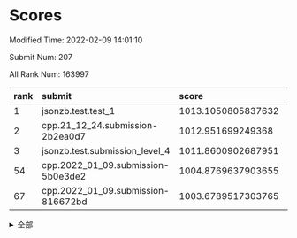 # Scores

Modified Time: 2022-02-09 14:01:10

Submit Num: 207

All Rank Num: 163997

| rank |               submit               |       score        |       sigma        | pk_num |
| :--- | :--------------------------------- | :----------------- | :----------------- | :----- |
| 1    | jsonzb.test.test_1                 | 1013.1050805837632 | 0.8116604208120927 | 3171   |
| 2    | cpp.21_12_24.submission-2b2ea0d7   | 1012.951699249368  | 0.7875014063984503 | 3170   |
| 3    | jsonzb.test.submission_level_4     | 1011.8600902687951 | 0.7879678941146436 | 3169   |
| 54   | cpp.2022_01_09.submission-5b0e3de2 | 1004.8769637903655 | 0.7309021606806663 | 3170   |
| 67   | cpp.2022_01_09.submission-816672bd | 1003.6789517303765 | 0.7280729407967174 | 3171   |


<details>
<summary>全部</summary>

| rank |                 submit                 |       score        |       sigma        | pk_num |
| :--- | :------------------------------------- | :----------------- | :----------------- | :----- |
| 1    | jsonzb.test.test_1                     | 1013.1050805837632 | 0.8116604208120927 | 3171   |
| 2    | cpp.21_12_24.submission-2b2ea0d7       | 1012.951699249368  | 0.7875014063984503 | 3170   |
| 3    | jsonzb.test.submission_level_4         | 1011.8600902687951 | 0.7879678941146436 | 3169   |
| 4    | gobigger.level_3.submission_level_3_22 | 1011.6986680153005 | 0.7763125078326659 | 3167   |
| 5    | gobigger.level_3.submission_level_3_24 | 1011.2157724764129 | 0.7907036432289783 | 3164   |
| 6    | gobigger.level_3.submission_level_3_34 | 1011.2119101017498 | 0.7660110741973538 | 3167   |
| 7    | gobigger.level_3.submission_level_3_43 | 1011.1973277759154 | 0.7899399382250328 | 3170   |
| 8    | gobigger.level_3.submission_level_3_39 | 1011.1585142201201 | 0.7582346510851319 | 3172   |
| 9    | gobigger.level_3.submission_level_3_28 | 1011.1369680521508 | 0.7652712516114565 | 3171   |
| 10   | gobigger.level_3.submission_level_3_46 | 1011.0937309278302 | 0.7696534735112475 | 3169   |
| 11   | gobigger.level_3.submission_level_3_5  | 1011.0715121809293 | 0.7660774672681603 | 3169   |
| 12   | gobigger.level_3.submission_level_3_48 | 1011.0567956348672 | 0.7912107312341916 | 3172   |
| 13   | gobigger.level_3.submission_level_3_29 | 1011.0363257231722 | 0.785616631347429  | 3171   |
| 14   | gobigger.level_3.submission_level_3_30 | 1010.9869993916286 | 0.7551424809307712 | 3176   |
| 15   | gobigger.level_3.submission_level_3_1  | 1010.8538693834206 | 0.7569963651669318 | 3171   |
| 16   | gobigger.level_3.submission_level_3_21 | 1010.7386640921159 | 0.754141657030263  | 3169   |
| 17   | gobigger.level_3.submission_level_3_19 | 1010.6599329050018 | 0.7676220199165036 | 3170   |
| 18   | gobigger.level_3.submission_level_3_27 | 1010.6535892035423 | 0.7546046140350443 | 3170   |
| 19   | gobigger.level_3.submission_level_3_40 | 1010.5937740241059 | 0.7756376784221599 | 3170   |
| 20   | gobigger.level_3.submission_level_3_42 | 1010.532401636237  | 0.7549154126051221 | 3166   |
| 21   | gobigger.level_3.submission_level_3_8  | 1010.5138312956077 | 0.7754363344259241 | 3168   |
| 22   | gobigger.level_3.submission_level_3_18 | 1010.3224019945917 | 0.760509187390122  | 3172   |
| 23   | gobigger.level_3.submission_level_3_14 | 1010.3079220180513 | 0.7379729550482075 | 3167   |
| 24   | gobigger.level_3.submission_level_3_44 | 1010.2359061767589 | 0.7362052528045651 | 3163   |
| 25   | gobigger.level_3.submission_level_3_37 | 1010.2119671754443 | 0.7410912868781062 | 3167   |
| 26   | gobigger.level_3.submission_level_3_16 | 1010.1865628931554 | 0.7762814127072551 | 3165   |
| 27   | gobigger.level_3.submission_level_3_47 | 1010.1310635444095 | 0.7679080513218416 | 3174   |
| 28   | gobigger.level_3.submission_level_3_33 | 1010.1081499405145 | 0.7579081713589357 | 3170   |
| 29   | gobigger.level_3.submission_level_3_7  | 1010.0699877809385 | 0.741792489652131  | 3163   |
| 30   | gobigger.level_3.submission_level_3_9  | 1010.0620754734621 | 0.7609461271470812 | 3169   |
| 31   | gobigger.level_3.submission_level_3_15 | 1010.0334615143037 | 0.7622357590475891 | 3171   |
| 32   | gobigger.level_3.submission_level_3_6  | 1010.0170854282932 | 0.7680105317756564 | 3173   |
| 33   | gobigger.level_3.submission_level_3_25 | 1009.8607410298832 | 0.7648154613128424 | 3173   |
| 34   | gobigger.level_3.submission_level_3_17 | 1009.8588079087968 | 0.7520339316031655 | 3172   |
| 35   | gobigger.level_3.submission_level_3_4  | 1009.8476315904148 | 0.7429576956106814 | 3172   |
| 36   | gobigger.level_3.submission_level_3_13 | 1009.7539579750427 | 0.7536036031874914 | 3165   |
| 37   | gobigger.level_3.submission_level_3_35 | 1009.7100216078263 | 0.7596906649875981 | 3168   |
| 38   | gobigger.level_3.submission_level_3_2  | 1009.6850201333098 | 0.7482062738760802 | 3167   |
| 39   | gobigger.level_3.submission_level_3_31 | 1009.677504211647  | 0.7476726474986602 | 3170   |
| 40   | gobigger.level_3.submission_level_3_41 | 1009.6458973443071 | 0.7347191701853201 | 3168   |
| 41   | gobigger.level_3.submission_level_3_32 | 1009.6413360513582 | 0.7696847701512215 | 3165   |
| 42   | gobigger.level_3.submission_level_3_10 | 1009.6340438312587 | 0.763850530093693  | 3167   |
| 43   | gobigger.level_3.submission_level_3_38 | 1009.5124312359909 | 0.7487103336802836 | 3171   |
| 44   | gobigger.level_3.submission_level_3_11 | 1009.3782383552382 | 0.7532404936838036 | 3169   |
| 45   | gobigger.level_3.submission_level_3_0  | 1009.3775763829044 | 0.7475179690545491 | 3166   |
| 46   | gobigger.level_3.submission_level_3_36 | 1009.3761756111513 | 0.7694590448594282 | 3166   |
| 47   | gobigger.level_3.submission_level_3_26 | 1009.2444855294456 | 0.765004715387896  | 3167   |
| 48   | gobigger.level_3.submission_level_3_20 | 1009.2283237945375 | 0.7463820522736168 | 3167   |
| 49   | gobigger.level_3.submission_level_3_23 | 1008.9295286044719 | 0.7575343316997486 | 3167   |
| 50   | gobigger.level_3.submission_level_3_12 | 1008.8019808316283 | 0.7378876500256267 | 3170   |
| 51   | gobigger.level_3.submission_level_3_45 | 1008.738151969193  | 0.7489154044266341 | 3172   |
| 52   | gobigger.level_3.submission_level_3_49 | 1008.4449753280757 | 0.754399445462934  | 3176   |
| 53   | gobigger.level_3.submission_level_3_3  | 1008.3337177215768 | 0.7546597076094061 | 3170   |
| 54   | cpp.2022_01_09.submission-5b0e3de2     | 1004.8769637903655 | 0.7309021606806663 | 3170   |
| 55   | gobigger.level_1.submission_level_1_21 | 1004.812757925443  | 0.7242154754562579 | 3167   |
| 56   | gobigger.level_1.submission_level_1_10 | 1004.6514692614022 | 0.7162680763262058 | 3171   |
| 57   | gobigger.level_1.submission_level_1_33 | 1004.1870697020123 | 0.7236541837047321 | 3166   |
| 58   | gobigger.level_1.submission_level_1_17 | 1004.0087537631448 | 0.7263661215933278 | 3166   |
| 59   | gobigger.level_1.submission_level_1_1  | 1003.9077920417772 | 0.7127351503410815 | 3165   |
| 60   | gobigger.level_1.submission_level_1_26 | 1003.8925655998006 | 0.72333616325247   | 3168   |
| 61   | gobigger.level_1.submission_level_1_13 | 1003.8256368498465 | 0.7179853740292637 | 3168   |
| 62   | gobigger.level_1.submission_level_1_18 | 1003.8141949006256 | 0.723105033384772  | 3169   |
| 63   | gobigger.level_1.submission_level_1_46 | 1003.8010182126322 | 0.727848620473771  | 3163   |
| 64   | gobigger.level_1.submission_level_1_19 | 1003.768953491505  | 0.7204704711889331 | 3171   |
| 65   | gobigger.level_1.submission_level_1_16 | 1003.7224618929375 | 0.7256722266358062 | 3166   |
| 66   | gobigger.level_1.submission_level_1_45 | 1003.6980266344739 | 0.7232962066717408 | 3169   |
| 67   | cpp.2022_01_09.submission-816672bd     | 1003.6789517303765 | 0.7280729407967174 | 3171   |
| 68   | gobigger.level_1.submission_level_1_31 | 1003.622669148056  | 0.7270196394699407 | 3168   |
| 69   | gobigger.level_1.submission_level_1_7  | 1003.5750501935413 | 0.7206306832629997 | 3165   |
| 70   | gobigger.level_1.submission_level_1_41 | 1003.5699515787879 | 0.7154640445749548 | 3174   |
| 71   | gobigger.level_1.submission_level_1_39 | 1003.5633072020441 | 0.7184494569493647 | 3165   |
| 72   | gobigger.level_1.submission_level_1_40 | 1003.560467379875  | 0.7164712141793083 | 3171   |
| 73   | gobigger.level_1.submission_level_1_34 | 1003.5542944554846 | 0.7088743129816124 | 3169   |
| 74   | gobigger.level_1.submission_level_1_36 | 1003.5272891086518 | 0.7154357195002083 | 3169   |
| 75   | gobigger.level_1.submission_level_1_30 | 1003.4977717681493 | 0.7158140388225037 | 3172   |
| 76   | gobigger.level_1.submission_level_1_14 | 1003.4891679785921 | 0.7238465280774469 | 3169   |
| 77   | gobigger.level_1.submission_level_1_38 | 1003.487896619602  | 0.7140990733479574 | 3170   |
| 78   | gobigger.level_1.submission_level_1_49 | 1003.4789730363143 | 0.7192904537840119 | 3174   |
| 79   | gobigger.level_1.submission_level_1_43 | 1003.4359972231688 | 0.7188770917747439 | 3169   |
| 80   | gobigger.level_1.submission_level_1_27 | 1003.4122630650743 | 0.7154467379718222 | 3168   |
| 81   | gobigger.level_1.submission_level_1_37 | 1003.3192301425698 | 0.7207273156556284 | 3168   |
| 82   | gobigger.level_1.submission_level_1_4  | 1003.3103225261215 | 0.7288551801496393 | 3172   |
| 83   | gobigger.level_1.submission_level_1_3  | 1003.279763578307  | 0.7097251200646374 | 3168   |
| 84   | gobigger.level_1.submission_level_1_20 | 1003.2538121448816 | 0.714594030835044  | 3167   |
| 85   | gobigger.level_1.submission_level_1_2  | 1003.2274323239682 | 0.7116444474041052 | 3168   |
| 86   | gobigger.level_1.submission_level_1_11 | 1003.2064791742337 | 0.7254159540683062 | 3170   |
| 87   | gobigger.level_1.submission_level_1_25 | 1003.0263950987488 | 0.7126741941611238 | 3164   |
| 88   | gobigger.level_1.submission_level_1_12 | 1003.0054429777231 | 0.7144200494515732 | 3168   |
| 89   | gobigger.level_1.submission_level_1_29 | 1002.9734182110415 | 0.710086590698724  | 3169   |
| 90   | gobigger.level_1.submission_level_1_42 | 1002.9640116859608 | 0.7093125534161687 | 3167   |
| 91   | gobigger.level_1.submission_level_1_6  | 1002.9536424162275 | 0.7111585804545166 | 3171   |
| 92   | gobigger.level_1.submission_level_1_23 | 1002.9034451453579 | 0.7268072963403248 | 3169   |
| 93   | gobigger.level_1.submission_level_1_28 | 1002.9026506082953 | 0.7199495563233334 | 3171   |
| 94   | gobigger.level_1.submission_level_1_22 | 1002.8767574244068 | 0.7217373852363428 | 3167   |
| 95   | gobigger.level_1.submission_level_1_9  | 1002.8544954973963 | 0.7101767461241665 | 3166   |
| 96   | gobigger.level_1.submission_level_1_35 | 1002.7813968884594 | 0.7183125783591587 | 3172   |
| 97   | gobigger.level_1.submission_level_1_8  | 1002.7613864238357 | 0.7173407272109759 | 3165   |
| 98   | gobigger.level_1.submission_level_1_0  | 1002.710461138234  | 0.7257918744629276 | 3169   |
| 99   | gobigger.level_1.submission_level_1_5  | 1002.6675437844806 | 0.7211381558951269 | 3171   |
| 100  | gobigger.level_1.submission_level_1_32 | 1002.4450957658527 | 0.7172327493266183 | 3169   |
| 101  | gobigger.level_1.submission_level_1_48 | 1002.4167290450083 | 0.7136662916807788 | 3171   |
| 102  | gobigger.level_1.submission_level_1_15 | 1002.3848822659548 | 0.7187526373203345 | 3173   |
| 103  | gobigger.level_1.submission_level_1_47 | 1002.3129374452287 | 0.7202213206811395 | 3168   |
| 104  | gobigger.level_1.submission_level_1_44 | 1002.2275797043559 | 0.7032150708068248 | 3170   |
| 105  | gobigger.level_1.submission_level_1_24 | 1001.9907756240323 | 0.7197938965941304 | 3172   |
| 106  | gobigger.random.submission_random_34   | 997.4662176946468  | 0.734337317608215  | 3169   |
| 107  | gobigger.random.submission_random_8    | 997.3627819414679  | 0.7084555869565423 | 3172   |
| 108  | gobigger.random.submission_random_30   | 997.1073472043877  | 0.7035915466502367 | 3168   |
| 109  | gobigger.random.submission_random_19   | 996.953034312037   | 0.7058249449584368 | 3170   |
| 110  | gobigger.random.submission_random_48   | 996.7682208790075  | 0.7113858197556795 | 3167   |
| 111  | gobigger.random.submission_random_31   | 996.7177966728141  | 0.7038074351954803 | 3163   |
| 112  | gobigger.random.submission_random_12   | 996.6754744863498  | 0.7065860902184655 | 3166   |
| 113  | gobigger.random.submission_random_15   | 996.6317502909792  | 0.7154878689685945 | 3174   |
| 114  | gobigger.random.submission_random_24   | 996.62471790089    | 0.7123057632993136 | 3165   |
| 115  | gobigger.random.submission_random_38   | 996.572715589395   | 0.7116594947327515 | 3169   |
| 116  | gobigger.random.submission_random_42   | 996.5230310687737  | 0.7194842005597514 | 3169   |
| 117  | gobigger.random.submission_random_21   | 996.4522769531695  | 0.7116706998415657 | 3169   |
| 118  | gobigger.random.submission_random_2    | 996.2851267795094  | 0.7063821137303038 | 3166   |
| 119  | gobigger.random.submission_random_27   | 996.247447077958   | 0.700603670569634  | 3172   |
| 120  | gobigger.random.submission_random_39   | 996.1827104787449  | 0.7163185760642629 | 3169   |
| 121  | gobigger.random.submission_random_26   | 996.1768028383694  | 0.7066299970901142 | 3174   |
| 122  | gobigger.random.submission_random_14   | 996.0719109224211  | 0.7095431148391256 | 3160   |
| 123  | gobigger.random.submission_random_46   | 996.032708133478   | 0.724958489394253  | 3167   |
| 124  | gobigger.random.submission_random_29   | 995.9987224137698  | 0.7214920724990673 | 3173   |
| 125  | gobigger.random.submission_random_35   | 995.990121202725   | 0.7108398952886569 | 3173   |
| 126  | gobigger.random.submission_random_0    | 995.9697136880876  | 0.7017631366436203 | 3169   |
| 127  | gobigger.random.submission_random_25   | 995.9588355002949  | 0.7068922603133333 | 3174   |
| 128  | gobigger.random.submission_random_33   | 995.9348893043966  | 0.7129981635073225 | 3170   |
| 129  | gobigger.random.submission_random_41   | 995.7410954934697  | 0.7176357794953063 | 3169   |
| 130  | gobigger.random.submission_random_37   | 995.730645997883   | 0.711517612373794  | 3169   |
| 131  | gobigger.random.submission_random_44   | 995.7084897289275  | 0.7140714412991254 | 3164   |
| 132  | gobigger.random.submission_random_6    | 995.6955587522177  | 0.7271311114247582 | 3168   |
| 133  | gobigger.random.submission_random_5    | 995.6589096430679  | 0.6972759921791991 | 3168   |
| 134  | gobigger.random.submission_random_3    | 995.6380264976     | 0.7131377296784935 | 3169   |
| 135  | gobigger.random.submission_random_11   | 995.6174200730438  | 0.7129088809059035 | 3166   |
| 136  | gobigger.random.submission_random_36   | 995.5940865900341  | 0.714101944257727  | 3168   |
| 137  | gobigger.random.submission_random_17   | 995.4841315285588  | 0.7107381884233464 | 3171   |
| 138  | gobigger.random.submission_random_9    | 995.4641653012816  | 0.703347723410535  | 3171   |
| 139  | gobigger.random.submission_random_7    | 995.3880591297898  | 0.7243824829124668 | 3160   |
| 140  | gobigger.random.submission_random_49   | 995.3850266584974  | 0.7172920783388377 | 3168   |
| 141  | gobigger.random.submission_random_22   | 995.3754037353451  | 0.7135303158508235 | 3172   |
| 142  | gobigger.random.submission_random_10   | 995.3619055195397  | 0.7311181572772784 | 3167   |
| 143  | gobigger.random.submission_random_47   | 995.343581471311   | 0.7118868722094012 | 3165   |
| 144  | gobigger.random.submission_random_40   | 995.2834917178374  | 0.7075747041924699 | 3173   |
| 145  | gobigger.random.submission_random_32   | 995.2550746611606  | 0.7177696785171119 | 3166   |
| 146  | gobigger.random.submission_random_43   | 995.1813202019571  | 0.7101260428988967 | 3172   |
| 147  | gobigger.random.submission_random_4    | 995.1686329783475  | 0.7178673688329694 | 3164   |
| 148  | gobigger.random.submission_random_16   | 995.1090384318604  | 0.7100403617856637 | 3161   |
| 149  | gobigger.random.submission_random_23   | 995.0930697401072  | 0.725086231560135  | 3175   |
| 150  | gobigger.random.submission_random_18   | 994.8483712084993  | 0.7107527143094822 | 3172   |
| 151  | gobigger.random.submission_random_13   | 994.6814860853773  | 0.7241661189177103 | 3170   |
| 152  | gobigger.random.submission_random_1    | 994.6433775966935  | 0.7062370368177392 | 3169   |
| 153  | gobigger.random.submission_random_28   | 994.4475874573591  | 0.7144221133209764 | 3166   |
| 154  | gobigger.random.submission_random_45   | 994.3056490124278  | 0.7443020793040436 | 3165   |
| 155  | gobigger.random.submission_random_20   | 994.2151712805588  | 0.6992220915706358 | 3168   |
| 156  | gobigger.level_2.submission_level_2_4  | 994.1167404784273  | 0.7322046172224795 | 3169   |
| 157  | gobigger.level_2.submission_level_2_36 | 994.0942390728031  | 0.7372450967456157 | 3172   |
| 158  | gobigger.level_2.submission_level_2_40 | 993.6893118743719  | 0.7292872445307552 | 3169   |
| 159  | gobigger.level_2.submission_level_2_37 | 993.2396169528654  | 0.7522968023879063 | 3171   |
| 160  | gobigger.level_2.submission_level_2_15 | 992.9515222993397  | 0.7675292010760666 | 3171   |
| 161  | gobigger.level_2.submission_level_2_27 | 992.8314863177259  | 0.7305811533098135 | 3172   |
| 162  | gobigger.level_2.submission_level_2_23 | 992.7358358575281  | 0.7337831316820983 | 3168   |
| 163  | gobigger.level_2.submission_level_2_22 | 992.7278582747122  | 0.7223477737428166 | 3164   |
| 164  | gobigger.level_2.submission_level_2_14 | 992.7063584359588  | 0.743832220668614  | 3170   |
| 165  | gobigger.level_2.submission_level_2_10 | 992.7039243798799  | 0.7516733871569691 | 3174   |
| 166  | gobigger.level_2.submission_level_2_24 | 992.6628928549192  | 0.7306699276289428 | 3165   |
| 167  | gobigger.level_2.submission_level_2_38 | 992.6328916645109  | 0.7387994026952615 | 3165   |
| 168  | gobigger.level_2.submission_level_2_25 | 992.5649603200935  | 0.7437712169786693 | 3173   |
| 169  | gobigger.level_2.submission_level_2_32 | 992.5502006556815  | 0.7459353508753825 | 3172   |
| 170  | gobigger.level_2.submission_level_2_17 | 992.5061543051652  | 0.7268911506428297 | 3169   |
| 171  | gobigger.level_2.submission_level_2_2  | 992.3350743876907  | 0.7487781009070739 | 3173   |
| 172  | gobigger.level_2.submission_level_2_12 | 992.2990971297431  | 0.7268504758727075 | 3175   |
| 173  | gobigger.level_2.submission_level_2_34 | 992.2707916555032  | 0.7573133329601293 | 3167   |
| 174  | gobigger.level_2.submission_level_2_11 | 992.2212607689421  | 0.7487457273320182 | 3173   |
| 175  | gobigger.level_2.submission_level_2_20 | 992.2079311244797  | 0.7397918394765001 | 3170   |
| 176  | gobigger.level_2.submission_level_2_39 | 992.1756292076116  | 0.7614925472419156 | 3167   |
| 177  | gobigger.level_2.submission_level_2_33 | 992.1710662395418  | 0.7420440051605428 | 3173   |
| 178  | gobigger.level_2.submission_level_2_19 | 992.1545123779016  | 0.7399598668070533 | 3170   |
| 179  | gobigger.level_2.submission_level_2_1  | 992.1488577530204  | 0.7423563661978223 | 3171   |
| 180  | gobigger.level_2.submission_level_2_9  | 992.08493801783    | 0.7396199300722458 | 3172   |
| 181  | gobigger.level_2.submission_level_2_6  | 992.0280651408247  | 0.7412597616314599 | 3165   |
| 182  | gobigger.level_2.submission_level_2_28 | 992.0168248392017  | 0.7414329846950425 | 3173   |
| 183  | gobigger.level_2.submission_level_2_46 | 991.9005950465182  | 0.7502027172878877 | 3172   |
| 184  | gobigger.level_2.submission_level_2_31 | 991.7926461234546  | 0.7401565594590646 | 3170   |
| 185  | gobigger.level_2.submission_level_2_29 | 991.7357279715329  | 0.749310876945048  | 3171   |
| 186  | gobigger.level_2.submission_level_2_47 | 991.6161189338936  | 0.7455247114456353 | 3167   |
| 187  | gobigger.level_2.submission_level_2_7  | 991.6046663861102  | 0.7353049690070943 | 3167   |
| 188  | gobigger.level_2.submission_level_2_45 | 991.5846568001549  | 0.7414999009521827 | 3166   |
| 189  | gobigger.level_2.submission_level_2_48 | 991.5813070533819  | 0.7565897891197949 | 3167   |
| 190  | gobigger.level_2.submission_level_2_16 | 991.4611581468104  | 0.7539833541770486 | 3169   |
| 191  | gobigger.level_2.submission_level_2_0  | 991.4563357979185  | 0.7610071907737417 | 3172   |
| 192  | gobigger.level_2.submission_level_2_42 | 991.382331557467   | 0.75797809241889   | 3168   |
| 193  | gobigger.level_2.submission_level_2_49 | 991.3388914475521  | 0.7326021106070602 | 3168   |
| 194  | gobigger.level_2.submission_level_2_3  | 991.3062677387945  | 0.7673170469530878 | 3169   |
| 195  | gobigger.level_2.submission_level_2_18 | 991.2653898576593  | 0.7478673602582407 | 3165   |
| 196  | gobigger.level_2.submission_level_2_41 | 991.2570414145141  | 0.7423171336286513 | 3170   |
| 197  | gobigger.level_2.submission_level_2_30 | 991.1695234217278  | 0.7329235749362913 | 3168   |
| 198  | gobigger.level_2.submission_level_2_8  | 991.1272732512098  | 0.7695124212471783 | 3169   |
| 199  | gobigger.level_2.submission_level_2_26 | 991.0997476836731  | 0.7346518781909734 | 3167   |
| 200  | gobigger.level_2.submission_level_2_5  | 991.000371593576   | 0.7408708998061798 | 3169   |
| 201  | gobigger.level_2.submission_level_2_13 | 990.8460036038545  | 0.7577230574683959 | 3169   |
| 202  | gobigger.level_2.submission_level_2_43 | 990.7126493525561  | 0.7514092148107332 | 3175   |
| 203  | gobigger.level_2.submission_level_2_44 | 990.5138013373703  | 0.7724885365598511 | 3169   |
| 204  | gobigger.level_2.submission_level_2_35 | 990.4396387772371  | 0.7687103812794367 | 3173   |
| 205  | gobigger.level_2.submission_level_2_21 | 990.4380359809035  | 0.7477682194707841 | 3171   |
| 206  | gobigger.none.submission_none_0        | 979.4732950524055  | 1.2379685465925554 | 3169   |
| 207  | gobigger.none.submission_none_1        | 978.0460163069877  | 1.355772245819269  | 3172   |

</details>